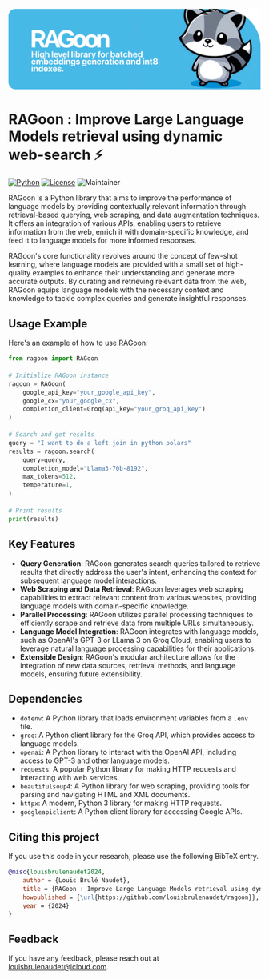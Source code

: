 ![Plot](https://github.com/louisbrulenaudet/ragoon/blob/main/thumbnail.png?raw=true)

# RAGoon : Improve Large Language Models retrieval using dynamic web-search ⚡
[![Python](https://img.shields.io/pypi/pyversions/tensorflow.svg)](https://badge.fury.io/py/tensorflow) [![License](https://img.shields.io/badge/License-Apache_2.0-blue.svg)](https://opensource.org/licenses/Apache-2.0) ![Maintainer](https://img.shields.io/badge/maintainer-@louisbrulenaudet-blue)

RAGoon is a Python library that aims to improve the performance of language models by providing contextually relevant information through retrieval-based querying, web scraping, and data augmentation techniques. It offers an integration of various APIs, enabling users to retrieve information from the web, enrich it with domain-specific knowledge, and feed it to language models for more informed responses.

RAGoon's core functionality revolves around the concept of few-shot learning, where language models are provided with a small set of high-quality examples to enhance their understanding and generate more accurate outputs. By curating and retrieving relevant data from the web, RAGoon equips language models with the necessary context and knowledge to tackle complex queries and generate insightful responses.

## Usage Example
Here's an example of how to use RAGoon:

```python
from ragoon import RAGoon

# Initialize RAGoon instance
ragoon = RAGoon(
    google_api_key="your_google_api_key",
    google_cx="your_google_cx",
    completion_client=Groq(api_key="your_groq_api_key")
)

# Search and get results
query = "I want to do a left join in python polars"
results = ragoon.search(
    query=query,
    completion_model="Llama3-70b-8192",
    max_tokens=512,
    temperature=1,
)

# Print results
print(results)
```

## Key Features
- **Query Generation**: RAGoon generates search queries tailored to retrieve results that directly address the user's intent, enhancing the context for subsequent language model interactions.
- **Web Scraping and Data Retrieval**: RAGoon leverages web scraping capabilities to extract relevant content from various websites, providing language models with domain-specific knowledge.
- **Parallel Processing**: RAGoon utilizes parallel processing techniques to efficiently scrape and retrieve data from multiple URLs simultaneously.
- **Language Model Integration**: RAGoon integrates with language models, such as OpenAI's GPT-3 or LLama 3 on Groq Cloud, enabling users to leverage natural language processing capabilities for their applications.
- **Extensible Design**: RAGoon's modular architecture allows for the integration of new data sources, retrieval methods, and language models, ensuring future extensibility.

## Dependencies
- `dotenv`: A Python library that loads environment variables from a `.env` file.
- `groq`: A Python client library for the Groq API, which provides access to language models.
- `openai`: A Python library to interact with the OpenAI API, including access to GPT-3 and other language models.
- `requests`: A popular Python library for making HTTP requests and interacting with web services.
- `beautifulsoup4`: A Python library for web scraping, providing tools for parsing and navigating HTML and XML documents.
- `httpx`: A modern, Python 3 library for making HTTP requests.
- `googleapiclient`: A Python client library for accessing Google APIs.

## Citing this project
If you use this code in your research, please use the following BibTeX entry.

```BibTeX
@misc{louisbrulenaudet2024,
	author = {Louis Brulé Naudet},
	title = {RAGoon : Improve Large Language Models retrieval using dynamic web-search},
	howpublished = {\url{https://github.com/louisbrulenaudet/ragoon}},
	year = {2024}
}
```
## Feedback
If you have any feedback, please reach out at [louisbrulenaudet@icloud.com](mailto:louisbrulenaudet@icloud.com).